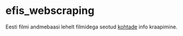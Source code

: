 # efis_webscraping

Eesti filmi andmebaasi lehelt filmidega seotud [kohtade](https://www.efis.ee/et/marksonad/id/13/view/Detailed/page/1) info kraapimine.  

